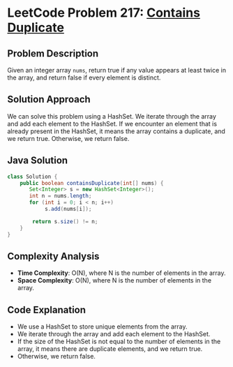 
# LeetCode Problem 217: [Contains Duplicate](https://leetcode.com/problems/contains-duplicate/)

## Problem Description

Given an integer array `nums`, return true if any value appears at least twice in the array, and return false if every element is distinct.

## Solution Approach

We can solve this problem using a HashSet. We iterate through the array and add each element to the HashSet. If we encounter an element that is already present in the HashSet, it means the array contains a duplicate, and we return true. Otherwise, we return false.

## Java Solution

```java
class Solution {
    public boolean containsDuplicate(int[] nums) {
       Set<Integer> s = new HashSet<Integer>();
       int n = nums.length;
       for (int i = 0; i < n; i++)
            s.add(nums[i]);

        return s.size() != n;
    }
}
```

## Complexity Analysis

- **Time Complexity**: O(N), where N is the number of elements in the array.
- **Space Complexity**: O(N), where N is the number of elements in the array.

## Code Explanation

- We use a HashSet to store unique elements from the array.
- We iterate through the array and add each element to the HashSet.
- If the size of the HashSet is not equal to the number of elements in the array, it means there are duplicate elements, and we return true.
- Otherwise, we return false.
